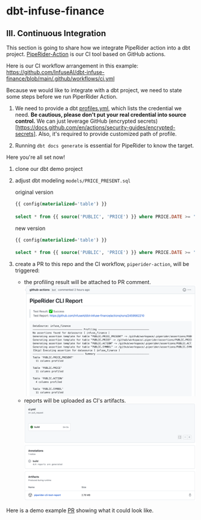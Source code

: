 # dbt-infuse-finance 

## III. Continuous Integration

This section is going to share how we integrate PipeRider action into a dbt project.
[PipeRider-Action](https://github.com/marketplace/actions/piperider-cli-action) is our 
CI tool based on GitHub actions.

Here is our CI workflow arrangement in this example:
https://github.com/InfuseAI/dbt-infuse-finance/blob/main/.github/workflows/ci.yml

Because we would like to integrate with a dbt project, we need to state some steps before we run PiperRider Action.

1. We need to provide a dbt 
[profiles.yml](https://github.com/InfuseAI/dbt-infuse-finance/blob/main/profiles.yml), which lists the credential we need.
**Be cautious, please don't put your real credential into source control.** We can just leverage GitHub 
(encrypted secrets)[https://docs.github.com/en/actions/security-guides/encrypted-secrets].
Also, it's required to provide customized path of profile. 

2. Running `dbt docs generate` is essential for PipeRider to know the target.

Here you're all set now!

1. clone our dbt demo project

2. adjust dbt modeling `models/PRICE_PRESENT.sql`

    original version
    ```sql
    {{ config(materialized='table') }}
    
    select * from {{ source('PUBLIC', 'PRICE') }} where PRICE.DATE >= '2021-01-01' and PRICE.DATE < '2022-04-01'
    ```

    new version
    ```sql
    {{ config(materialized='table') }}

    select * from {{ source('PUBLIC', 'PRICE') }} where PRICE.DATE >= '2021-01-01'
    ```

3. create a PR to this repo and the CI workflow, `piperider-action`, will be triggered:
    - the profiling result will be attached to PR comment.
   ![image info](./assets/piperider-action-comment.png)
    - reports will be uploaded as CI's artifacts.
   ![image info](./assets/piperider-action-artifacts.png)

Here is a demo example [PR](https://github.com/InfuseAI/dbt-infuse-finance/pull/10) showing what it could look like.
